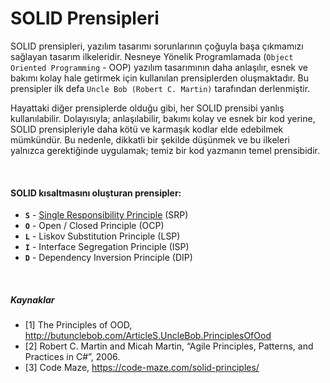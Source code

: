 # SOLID Prensipleri

SOLID prensipleri, yazılım tasarımı sorunlarının çoğuyla başa çıkmamızı sağlayan tasarım ilkeleridir.  Nesneye Yönelik Programlamada (`Object Oriented Programming` - OOP) yazılım tasarımının daha anlaşılır, esnek ve bakımı kolay hale getirmek için kullanılan prensiplerden oluşmaktadır. Bu prensipler ilk defa `Uncle Bob (Robert C. Martin)` tarafından derlenmiştir.

Hayattaki diğer prensiplerde olduğu gibi, her SOLID prensibi yanlış kullanılabilir. Dolayısıyla; anlaşılabilir, bakımı kolay ve esnek bir kod yerine, SOLID prensipleriyle daha kötü ve karmaşık kodlar elde edebilmek mümkündür. Bu nedenle, dikkatli bir şekilde düşünmek ve bu ilkeleri yalnızca gerektiğinde uygulamak; temiz bir kod yazmanın temel prensibidir.

&nbsp;

#### SOLID kısaltmasını oluşturan prensipler:

- **`S`** - [Single Responsibility Principle](https://github.com/omereryilmaz/SolidPrinciples/tree/main/SingleResponsibility#readme) (SRP)
- **`O`** - Open / Closed Principle (OCP)
- **`L`** - Liskov Substitution Principle (LSP)
- **`I`** - Interface Segregation Principle (ISP)
- **`D`** - Dependency Inversion Principle (DIP)


&nbsp;
&nbsp;

##### Kaynaklar
- [1] The Principles of OOD, http://butunclebob.com/ArticleS.UncleBob.PrinciplesOfOod 
- [2] Robert C. Martin and Micah Martin, “Agile Principles, Patterns, and Practices in C#”, 2006.
- [3] Code Maze, https://code-maze.com/solid-principles/